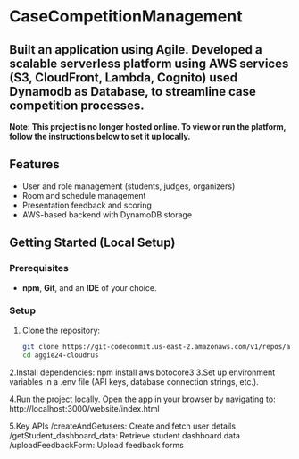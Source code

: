 # CaseCompetitionManagement
Built an application using Agile. Developed a scalable serverless platform using AWS services (S3, CloudFront, Lambda, Cognito) used Dynamodb as Database, to streamline case competition processes.
---------------------------------------------------------------------------------------------------------------------------------------------------------------------------------------------------
**Note: This project is no longer hosted online. To view or run the platform, follow the instructions below to set it up locally.**

## Features
- User and role management (students, judges, organizers)
- Room and schedule management
- Presentation feedback and scoring
- AWS-based backend with DynamoDB storage

## Getting Started (Local Setup)

### Prerequisites
- **npm**, **Git**, and an **IDE** of your choice.

### Setup
1. Clone the repository:
   ```bash
   git clone https://git-codecommit.us-east-2.amazonaws.com/v1/repos/aggie24-cloudrus
   cd aggie24-cloudrus
2.Install dependencies:
npm install aws botocore3
3.Set up environment variables in a .env file (API keys, database connection strings, etc.).

4.Run the project locally. Open the app in your browser by navigating to:
http://localhost:3000/website/index.html

5.Key APIs
/createAndGetusers: Create and fetch user details
/getStudent_dashboard_data: Retrieve student dashboard data
/uploadFeedbackForm: Upload feedback forms
